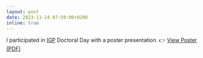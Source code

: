 ```yaml
---
layout: post
date: 2023-11-24 07:59:00+0200
inline: true
---
```


I participated in [IGP](https://igp.ethz.ch/) Doctoral Day with a poster presentation. 👉 [View Poster (PDF)](/assets/pdf/Zhaoyi_Wang_IGP_Doctoral_Day_Poster_2023.pdf)
